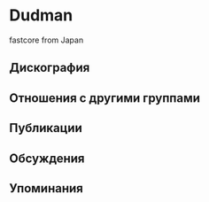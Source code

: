 # Dudman

fastcore from Japan

## Дискография


## Отношения с другими группами


## Публикации


## Обсуждения


## Упоминания

